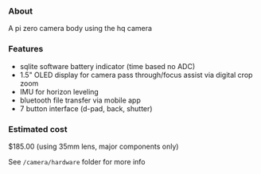 ### About

A pi zero camera body using the hq camera

### Features

- sqlite software battery indicator (time based no ADC)
- 1.5" OLED display for camera pass through/focus assist via digital crop zoom
- IMU for horizon leveling
- bluetooth file transfer via mobile app
- 7 button interface (d-pad, back, shutter)

### Estimated cost

$185.00 (using 35mm lens, major components only)

See `/camera/hardware` folder for more info

